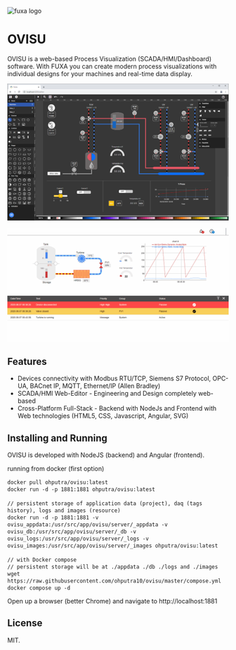 ![fuxa logo](/client/src/favicon.ico) 
# OVISU
OVISU is a web-based Process Visualization (SCADA/HMI/Dashboard) software. With FUXA you can create modern process visualizations with individual designs for your machines and real-time data display.

![fuxa editor](/screenshot/fuxa-editor.png) 

![fuxa ani](/screenshot/fuxa-ani.gif)

## Features
- Devices connectivity with Modbus RTU/TCP, Siemens S7 Protocol, OPC-UA, BACnet IP, MQTT, Ethernet/IP (Allen Bradley)
- SCADA/HMI Web-Editor - Engineering and Design completely web-based
- Cross-Platform Full-Stack - Backend with NodeJs and Frontend with Web technologies (HTML5, CSS, Javascript, Angular, SVG)

## Installing and Running
OVISU is developed with NodeJS (backend) and Angular (frontend).

running from docker (first option)
```
docker pull ohputra/ovisu:latest
docker run -d -p 1881:1881 ohputra/ovisu:latest

// persistent storage of application data (project), daq (tags history), logs and images (resource)
docker run -d -p 1881:1881 -v ovisu_appdata:/usr/src/app/ovisu/server/_appdata -v ovisu_db:/usr/src/app/ovisu/server/_db -v ovisu_logs:/usr/src/app/ovisu/server/_logs -v ovisu_images:/usr/src/app/ovisu/server/_images ohputra/ovisu:latest

// with Docker compose
// persistent storage will be at ./appdata ./db ./logs and ./images
wget https://raw.githubusercontent.com/ohputra10/ovisu/master/compose.yml
docker compose up -d
```

Open up a browser (better Chrome) and navigate to http://localhost:1881

## License
MIT.
